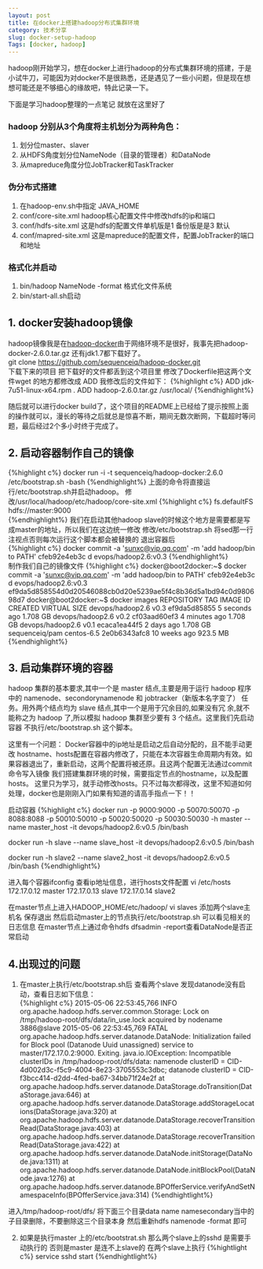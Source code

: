```yaml
---
layout: post  
title: 在docker上搭建hadoop分布式集群环境
category: 技术分享  
slug: docker-setup-hadoop
Tags: [docker, hadoop]
---
```


hadoop刚开始学习，想在docker上进行hadoop的分布式集群环境的搭建，于是小试牛刀，可能因为对docker不是很熟悉，还是遇见了一些小问题，但是现在想想可能还是不够细心的缘故吧，特此记录一下。

下面是学习hadoop整理的一点笔记 就放在这里好了  
### hadoop 分别从3个角度将主机划分为两种角色：  
1. 划分位master、slaver  
2. 从HDFS角度划分位NameNode（目录的管理者）和DataNode  
3. 从mapreduce角度分位JobTracker和TaskTracker  

### 伪分布式搭建  
1. 在hadoop-env.sh中指定 JAVA_HOME  
2. conf/core-site.xml hadoop核心配置文件中修改hdfs的ip和端口  
3. conf/hdfs-site.xml 这是hdfs的配置文件单机版是1 备份版是是3 默认  
4. conf/mapred-site.xml 这是mapreduce的配置文件，配置JobTracker的端口和地址  

### 格式化并启动
1. bin/hadoop NameNode -format 格式化文件系统
2. bin/start-all.sh启动
<!--break-->

## 1. docker安装hadoop镜像
hadoop镜像我是在[hadoop-docker](https://github.com/sequenceiq/hadoop-docker)由于网络环境不是很好，我事先把hadoop-docker-2.6.0.tar.gz 还有jdk1.7都下载好了。  
git clone https://github.com/sequenceiq/hadoop-docker.git  
下载下来的项目 把下载好的文件都丢到这个项目里 修改了Dockerfile把这两个文件wget 的地方都修改成 ADD 我修改后的文件如下：
{%highlight c%}
ADD jdk-7u51-linux-x64.rpm .
ADD hadoop-2.6.0.tar.gz /usr/local/
{%endhighlight%}  
       
随后就可以进行docker build了，这个项目的README上已经给了提示按照上面的操作就可以，漫长的等待之后就总是惊喜不断，期间无数次断网，下载超时等问题，最后经过2个多小时终于完成了。

## 2. 启动容器制作自己的镜像
{%highlight c%}
docker run -i -t sequenceiq/hadoop-docker:2.6.0 /etc/bootstrap.sh -bash
{%endhighlight%} 
上面的命令将直接运行/etc/bootstrap.sh并启动hadoop。
修改/usr/local/hadoop/etc/hadoop/core-site.xml
{%highlight c%}
<configuration>
    <property>
        <name>fs.defaultFS</name>
        <value>hdfs://master:9000</value>
    </property>    
</configuration>
{%endhighlight%} 
我们在启动其他hadoop slave的时候这个地方是需要都是写成master的地址，所以我们在这边统一修改
修改/etc/bootstrap.sh
将sed那一行注视点否则每次运行这个脚本都会被替换的
退出容器后  
{%highlight c%}
docker commit -a 'sunxc@vip.qq.com' -m 'add hadoop/bin to PATH' cfeb92e4eb3c  d
evops/hadoop2.6:v0.3
{%endhighlight%}   
制作我们自己的镜像文件 
{%highlight c%} 
docker@boot2docker:~$ docker commit -a 'sunxc@vip.qq.com' -m 'add hadoop/bin to PATH' cfeb92e4eb3c  d
evops/hadoop2.6:v0.3
ef9da5d858554d0d20546088cb0d20e5239ae5f4c8b36d5a1bd94c0d980698d7
docker@boot2docker:~$ docker images
REPOSITORY          TAG                 IMAGE ID            CREATED             VIRTUAL SIZE
devops/hadoop2.6    v0.3                ef9da5d85855        5 seconds ago       1.708 GB
devops/hadoop2.6    v0.2                cf03aad60ef3        4 minutes ago       1.708 GB
devops/hadoop2.6    v0.1                ecaca1ea44f5        2 days ago          1.708 GB
sequenceiq/pam      centos-6.5          2e0b6343afc8        10 weeks ago        923.5 MB
{%endhighlight%} 

## 3. 启动集群环境的容器
hadoop 集群的基本要求,其中一个是 master 结点,主要是用于运行 hadoop 程序中的 namenode、secondorynamenode 和 jobtracker（新版本名字变了） 任务。用外两个结点均为 slave 结点,其中一个是用于冗余目的,如果没有冗 余,就不能称之为 hadoop 了,所以模拟 hadoop 集群至少要有 3 个结点。这里我们先启动容器 不执行/etc/bootstrap.sh 这个脚本。  

这里有一个问题：
Docker容器中的ip地址是启动之后自动分配的，且不能手动更改
hostname、hosts配置在容器内修改了，只能在本次容器生命周期内有效。如果容器退出了，重新启动，这两个配置将被还原。且这两个配置无法通过commit命令写入镜像
我们搭建集群环境的时候，需要指定节点的hostname，以及配置hosts。
这里只为学习，就手动修改hosts。只不过每次都得改，这里不知道如何处理，docker也是刚刚入门如果有知道的请高手指点一下！！

启动容器
{%highlight c%} 
docker run -p 9000:9000 -p 50070:50070 -p 8088:8088 -p 50010:50010 -p  50020:50020 -p 50030:50030 -h master --name master_host -it devops/hadoop2.6:v0.5 /bin/bash

docker run -h slave --name slave_host -it devops/hadoop2.6:v0.5 /bin/bash

docker run -h slave2 --name slave2_host -it devops/hadoop2.6:v0.5 /bin/bash
{%endhighlight%} 

进入每个容器ifconfig 查看ip地址信息，进行hosts文件配置
vi /etc/hosts
172.17.0.12    master
172.17.0.13    slave
172.17.0.14    slave2

在master节点上进入HADOOP_HOME/etc/hadoop/ 
vi slaves
添加两个slave主机名 保存退出
然后启动master上的节点执行/etc/bootstrap.sh
可以看见相关的日志信息
在master节点上通过命令hdfs dfsadmin -report查看DataNode是否正常启动

## 4.出现过的问题
1. 在master上执行/etc/bootstrap.sh后 查看两个slave 发现datanode没有启动，查看日志如下信息：  
{%highlight c%}
2015-05-06 22:53:45,766 INFO org.apache.hadoop.hdfs.server.common.Storage: Lock on /tmp/hadoop-root/dfs/data/in_use.lock acquired by nodename 3886@slave
2015-05-06 22:53:45,769 FATAL org.apache.hadoop.hdfs.server.datanode.DataNode: Initialization failed for Block pool <registering> (Datanode Uuid unassigned) service to master/172.17.0.2:9000. Exiting.
java.io.IOException: Incompatible clusterIDs in /tmp/hadoop-root/dfs/data: namenode clusterID = CID-4d002d3c-f5c9-4004-8e23-3705553c3dbc; datanode clusterID = CID-f3bcc414-d2dd-4fed-ba67-34bb71f24e2f
	at org.apache.hadoop.hdfs.server.datanode.DataStorage.doTransition(DataStorage.java:646)
	at org.apache.hadoop.hdfs.server.datanode.DataStorage.addStorageLocations(DataStorage.java:320)
	at org.apache.hadoop.hdfs.server.datanode.DataStorage.recoverTransitionRead(DataStorage.java:403)
	at org.apache.hadoop.hdfs.server.datanode.DataStorage.recoverTransitionRead(DataStorage.java:422)
	at org.apache.hadoop.hdfs.server.datanode.DataNode.initStorage(DataNode.java:1311)
	at org.apache.hadoop.hdfs.server.datanode.DataNode.initBlockPool(DataNode.java:1276)
	at org.apache.hadoop.hdfs.server.datanode.BPOfferService.verifyAndSetNamespaceInfo(BPOfferService.java:314)
{%endhightlight%}  

进入/tmp/hadoop-root/dfs/ 将下面三个目录data  name  namesecondary当中的子目录删除，不要删除这三个目录本身
然后重新hdfs namenode -format 即可

2. 如果是执行master 上的/etc/bootstrat.sh 那么两个slave上的sshd 是需要手动执行的 否则是master 是连不上slave的 在两个slave上执行 
{%hightlight c%}
service sshd start
{%endhightlight%}
